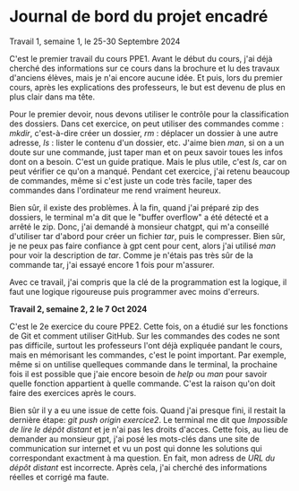 # Journal de bord du projet encadré
Travail 1, semaine 1, le 25-30 Septembre 2024

C'est le premier travail du cours PPE1. 
Avant le début du cours, j'ai déjà cherché des informations sur ce cours dans la brochure 
et lu des travaux d'anciens élèves, mais je n'ai encore aucune idée.
Et puis, lors du premier cours, après les explications des professeurs, 
le but est devenu de plus en plus clair dans ma tête. 

Pour le premier devoir, 
nous devons utiliser le contrôle pour la classification des dossiers.
Dans cet exercice, on peut utiliser des commandes comme : _mkdir_, c'est-à-dire créer un dossier, 
_rm_ : déplacer un dossier à une autre adresse, _ls_ : lister le contenu d'un dossier, etc. 
J'aime bien _man_, si on a un doute sur une commande, just taper man et on peux savoir toues les infos dont on a besoin. 
C'est un guide pratique.
Mais le plus utile, c'est _ls_, car on peut vérifier ce qu'on a manqué.
Pendant cet exercice, j'ai retenu beaucoup de commandes, 
même si c'est juste un code très facile,
taper des commandes dans l'ordinateur me rend vraiment heureux.

Bien sûr, il existe des problèmes. 
À la fin, 
quand j'ai préparé zip des dossiers, 
le terminal m'a dit que le "buffer overflow" a été détecté et a arrêté le zip.
Donc, j'ai demandé à monsieur chatgpt, 
qui m'a conseillé d'utiliser tar d'abord pour créer un fichier _tar_, puis le compresser.
Bien sûr, je ne peux pas faire confiance à gpt cent pour cent, 
alors j'ai utilisé _man_ pour voir la description de _tar_. 
Comme je n'étais pas très sûr de la commande tar, j'ai essayé encore 1 fois pour m'assurer. 

Avec ce travail, j'ai compris que la clé de la programmation est la logique,
il faut une logique rigoureuse puis programmer avec moins d'erreurs.

__Travail 2, semaine 2, 2 le 7 Oct 2024__

C'est le 2e exercice du coure PPE2.
Cette fois, on a étudié sur les fonctions de Git et comment utiliser GitHub.
Sur les commandes des codes ne sont pas difficile, surtout les professeurs l'ont déjà expliquée pandant le cours,
mais en mémorisant les commandes, c'est le point important. Par exemple, même si on untilise quelleques commande dans le terminal,
la prochaine fois il est possible que j'aie encore besoin de _help_ ou _man_ pour savoir quelle fonction appartient à quelle commande.
C'est la raison qu'on doit faire des exercices après le cours.

Bien sûr il y a eu une issue de cette fois. Quand j'ai presque fini, il restait la dernière étape: _git push origin exercice2_. Le terminal me dit que _Impossible de lire le dépôt distant_ et je n'ai pas les droits d'acces.
Cette fois, au lieu de demander au monsieur gpt, j'ai posé les mots-clés dans une site de communication sur internet et vu un post qui donne les solutions qui correspondant exactment à ma question. En fait, mon adress de _URL du dépôt distant_ est incorrecte. Après cela, j'ai cherché des informations réelles et corrigé ma faute.

